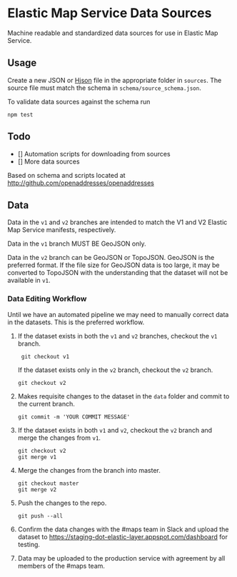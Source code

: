 # Elastic Map Service Data Sources

Machine readable and standardized data sources for use in Elastic Map Service.

## Usage

Create a new JSON or [Hjson](http://hjson.org) file in the appropriate folder in `sources`. The source file must match the schema in `schema/source_schema.json`.

To validate data sources against the schema run
```node
npm test
```

## Todo
- [] Automation scripts for downloading from sources
- [] More data sources

Based on schema and scripts located at http://github.com/openaddresses/openaddresses

## Data

Data in the `v1` and `v2` branches are intended to match the V1 and V2 Elastic Map Service manifests, respectively. 

Data in the `v1` branch MUST BE GeoJSON only. 

Data in the `v2` branch can be GeoJSON or TopoJSON. GeoJSON is the preferred format. If the file size for GeoJSON data is too large, it may be converted to TopoJSON with the understanding that the dataset will not be available in `v1`.

### Data Editing Workflow

Until we have an automated pipeline we may need to manually correct data in the datasets. This is the preferred workflow.

1) If the dataset exists in both the `v1` and `v2` branches, checkout the `v1` branch.

    ``` git checkout v1```

    If the dataset exists only in the `v2` branch, checkout the `v2` branch.

    ```git checkout v2```

2) Makes requisite changes to the dataset in the `data` folder and commit to the current branch.

    ``` git commit -m 'YOUR COMMIT MESSAGE' ```

3) If the dataset exists in both `v1` and `v2`, checkout the `v2` branch and merge the changes from `v1`.
    ``` 
    git checkout v2
    git merge v1
    ```

4)  Merge the changes from the branch into master.
    ``` 
    git checkout master
    git merge v2
    ```

5) Push the changes to the repo.

    ```
    git push --all
    ```

6) Confirm the data changes with the #maps team in Slack and upload the dataset to https://staging-dot-elastic-layer.appspot.com/dashboard for testing.

7) Data may be uploaded to the production service with agreement by all members of the #maps team.
